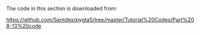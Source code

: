 The code in this section is downloaded from:

https://github.com/Sentdex/pygta5/tree/master/Tutorial%20Codes/Part%208-13%20code
